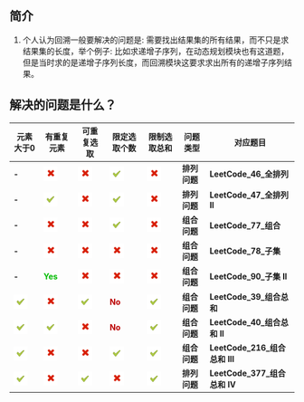
## 简介
1. 个人认为回溯一般要解决的问题是: 需要找出结果集的所有结果，而不只是求结果集的长度，举个例子: 比如求递增子序列，在动态规划模块也有这道题，但是当时求的是递增子序列长度，而回溯模块这要求求出所有的递增子序列结果。

## 解决的问题是什么？
元素大于0 | 有重复元素 |  可重复选取|  限定选取个数 | 限制选取总和| 问题类型|对应题目|
-|-|-|-|-|-|-|
**-**| <img src="https://github.com/Lxy417165709/LeetCode-Golang/blob/master/images/false_big.png" width="25" hegiht="25" align=center /> |<img src="https://github.com/Lxy417165709/LeetCode-Golang/blob/master/images/false_big.png" width="25" hegiht="25" align=center /> |<img src="https://github.com/Lxy417165709/LeetCode-Golang/blob/master/images/true_big.png" width="25" hegiht="25" align=center />|<img src="https://github.com/Lxy417165709/LeetCode-Golang/blob/master/images/false_big.png" width="25" hegiht="25" align=center />|**排列问题**|**LeetCode_46_全排列**|
**-**|  <img src="https://github.com/Lxy417165709/LeetCode-Golang/blob/master/images/true_big.png" width="25" hegiht="25" align=center /> |<img src="https://github.com/Lxy417165709/LeetCode-Golang/blob/master/images/false_big.png" width="25" hegiht="25" align=center /> |<img src="https://github.com/Lxy417165709/LeetCode-Golang/blob/master/images/true_big.png" width="25" hegiht="25" align=center />|<img src="https://github.com/Lxy417165709/LeetCode-Golang/blob/master/images/false_big.png" width="25" hegiht="25" align=center />|**排列问题**|**LeetCode_47_全排列 II**|
**-**|  <img src="https://github.com/Lxy417165709/LeetCode-Golang/blob/master/images/false_big.png" width="25" hegiht="25" align=center /> |<img src="https://github.com/Lxy417165709/LeetCode-Golang/blob/master/images/false_big.png" width="25" hegiht="25" align=center /> |<img src="https://github.com/Lxy417165709/LeetCode-Golang/blob/master/images/true_big.png" width="25" hegiht="25" align=center />|<img src="https://github.com/Lxy417165709/LeetCode-Golang/blob/master/images/false_big.png" width="25" hegiht="25" align=center />|**组合问题**|**LeetCode_77_组合**|
**-**|  <img src="https://github.com/Lxy417165709/LeetCode-Golang/blob/master/images/false_big.png" width="25" hegiht="25" align=center /> |<img src="https://github.com/Lxy417165709/LeetCode-Golang/blob/master/images/false_big.png" width="25" hegiht="25" align=center /> |<img src="https://github.com/Lxy417165709/LeetCode-Golang/blob/master/images/false_big.png" width="25" hegiht="25" align=center />|<img src="https://github.com/Lxy417165709/LeetCode-Golang/blob/master/images/false_big.png" width="25" hegiht="25" align=center />|**组合问题**|**LeetCode_78_子集**|
**-**|<font  color="00bb00">**Yes**<font/> |<img src="https://github.com/Lxy417165709/LeetCode-Golang/blob/master/images/false_big.png" width="25" hegiht="25" align=center /> |<img src="https://github.com/Lxy417165709/LeetCode-Golang/blob/master/images/false_big.png" width="25" hegiht="25" align=center />|<img src="https://github.com/Lxy417165709/LeetCode-Golang/blob/master/images/false_big.png" width="25" hegiht="25" align=center />|**组合问题**|**LeetCode_90_子集 II**|
<img src="https://github.com/Lxy417165709/LeetCode-Golang/blob/master/images/true_big.png" width="25" hegiht="25" align=center />|  <img src="https://github.com/Lxy417165709/LeetCode-Golang/blob/master/images/false_big.png" width="25" hegiht="25" align=center /> |<img src="https://github.com/Lxy417165709/LeetCode-Golang/blob/master/images/true_big.png" width="25" hegiht="25" align=center /> |<font color="bb0000">**No**|<img src="https://github.com/Lxy417165709/LeetCode-Golang/blob/master/images/true_big.png" width="25" hegiht="25" align=center />|**组合问题**|**LeetCode_39_组合总和**|
<img src="https://github.com/Lxy417165709/LeetCode-Golang/blob/master/images/true_big.png" width="25" hegiht="25" align=center />| <img src="https://github.com/Lxy417165709/LeetCode-Golang/blob/master/images/true_big.png" width="25" hegiht="25" align=center /> |  <img src="https://github.com/Lxy417165709/LeetCode-Golang/blob/master/images/false_big.png" width="25" hegiht="25" align=center /> |<font color="bb0000">**No**|<img src="https://github.com/Lxy417165709/LeetCode-Golang/blob/master/images/true_big.png" width="25" hegiht="25" align=center />|**组合问题**|**LeetCode_40_组合总和 II**|
<img src="https://github.com/Lxy417165709/LeetCode-Golang/blob/master/images/true_big.png" width="25" hegiht="25" align=center />| <img src="https://github.com/Lxy417165709/LeetCode-Golang/blob/master/images/false_big.png" width="25" hegiht="25" align=center /> |  <img src="https://github.com/Lxy417165709/LeetCode-Golang/blob/master/images/false_big.png" width="25" hegiht="25" align=center /> |<img src="https://github.com/Lxy417165709/LeetCode-Golang/blob/master/images/true_big.png" width="25" hegiht="25" align=center />|<img src="https://github.com/Lxy417165709/LeetCode-Golang/blob/master/images/true_big.png" width="25" hegiht="25" align=center />|**组合问题**|**LeetCode_216_组合总和 III**|
<img src="https://github.com/Lxy417165709/LeetCode-Golang/blob/master/images/true_big.png" width="25" hegiht="25" align=center />| <img src="https://github.com/Lxy417165709/LeetCode-Golang/blob/master/images/false_big.png" width="25" hegiht="25" align=center /> | <img src="https://github.com/Lxy417165709/LeetCode-Golang/blob/master/images/true_big.png" width="25" hegiht="25" align=center /> |<img src="https://github.com/Lxy417165709/LeetCode-Golang/blob/master/images/false_big.png" width="25" hegiht="25" align=center />|<img src="https://github.com/Lxy417165709/LeetCode-Golang/blob/master/images/true_big.png" width="25" hegiht="25" align=center />|**排列问题**|**LeetCode_377_组合总和 Ⅳ**|

